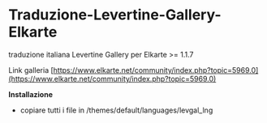 # Traduzione-Levertine-Gallery-Elkarte
traduzione italiana Levertine Gallery per Elkarte >= 1.1.7

Link galleria [https://www.elkarte.net/community/index.php?topic=5969.0](https://www.elkarte.net/community/index.php?topic=5969.0)

**Installazione**
* copiare tutti i file in /themes/default/languages/levgal_lng
